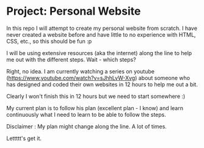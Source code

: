 # Project: Personal Website

In this repo I will attempt to create my personal website from scratch. I have never created a website before and have little to no experience with HTML, CSS, etc., so this should be fun :p

I will be using extensive resources (aka the internet) along the line to help me out with the different steps.
Wait - which steps?

Right, no idea. I am currently watching a series on youtube (https://www.youtube.com/watch?v=sJhhLvW-Xvg) about someone who has designed and coded their own websites in 12 hours to help me out a bit.

Clearly I won't finish this in 12 hours but we need to start somewhere :)

My current plan is to follow his plan (excellent plan - I know) and learn continuously what I need to learn to be able to follow the steps.

Disclaimer : My plan might change along the line. A lot of times.

Lettttt's get it.


